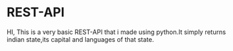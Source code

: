 # REST-API
HI, This is a very basic REST-API that i made using python.It simply returns indian state,its capital and languages of that state.
